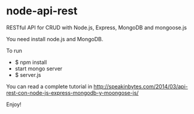 node-api-rest
=============

RESTful API for CRUD with Node.js, Express, MongoDB and mongoose.js

You need install node.js and MongoDB.

To run
- $ npm install
- start mongo server
- $ server.js

You can read a complete tutorial in 
http://speakinbytes.com/2014/03/api-rest-con-node-js-express-mongodb-y-moongose-js/

Enjoy!
